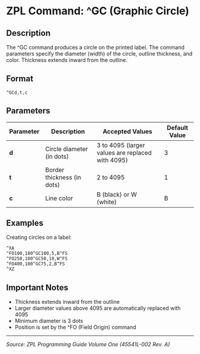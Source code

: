 # ZPL Command: ^GC (Graphic Circle)

## Description
The ^GC command produces a circle on the printed label. The command parameters specify the diameter (width) of the circle, outline thickness, and color. Thickness extends inward from the outline.

## Format
```
^GCd,t,c
```

## Parameters
| Parameter | Description | Accepted Values | Default Value |
|-----------|-------------|----------------|---------------|
| **d** | Circle diameter (in dots) | 3 to 4095 (larger values are replaced with 4095) | 3 |
| **t** | Border thickness (in dots) | 2 to 4095 | 1 |
| **c** | Line color | B (black) or W (white) | B |

## Examples
Creating circles on a label:
```zpl
^XA
^FO100,100^GC100,5,B^FS
^FO250,100^GC50,10,W^FS
^FO400,100^GC75,2,B^FS
^XZ
```

## Important Notes
- Thickness extends inward from the outline
- Larger diameter values above 4095 are automatically replaced with 4095
- Minimum diameter is 3 dots
- Position is set by the ^FO (Field Origin) command

---
*Source: ZPL Programming Guide Volume One (45541L-002 Rev. A)*